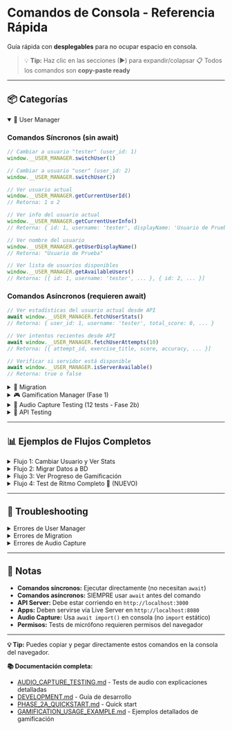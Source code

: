 # Comandos de Consola - Referencia Rápida

Guía rápida con **desplegables** para no ocupar espacio en consola.

> 💡 **Tip:** Haz clic en las secciones (▶) para expandir/colapsar
> 📋 Todos los comandos son **copy-paste ready**

---

## 📦 Categorías

<details open>
<summary>👤 User Manager</summary>

### Comandos Síncronos (sin await)

```javascript
// Cambiar a usuario "tester" (user_id: 1)
window.__USER_MANAGER.switchUser(1)

// Cambiar a usuario "user" (user_id: 2)
window.__USER_MANAGER.switchUser(2)

// Ver usuario actual
window.__USER_MANAGER.getCurrentUserId()
// Retorna: 1 o 2

// Ver info del usuario actual
window.__USER_MANAGER.getCurrentUserInfo()
// Retorna: { id: 1, username: 'tester', displayName: 'Usuario de Prueba' }

// Ver nombre del usuario
window.__USER_MANAGER.getUserDisplayName()
// Retorna: "Usuario de Prueba"

// Ver lista de usuarios disponibles
window.__USER_MANAGER.getAvailableUsers()
// Retorna: [{ id: 1, username: 'tester', ... }, { id: 2, ... }]
```

### Comandos Asíncronos (requieren await)

```javascript
// Ver estadísticas del usuario actual desde API
await window.__USER_MANAGER.fetchUserStats()
// Retorna: { user_id: 1, username: 'tester', total_score: 0, ... }

// Ver intentos recientes desde API
await window.__USER_MANAGER.fetchUserAttempts(10)
// Retorna: [{ attempt_id, exercise_title, score, accuracy, ... }]

// Verificar si servidor está disponible
await window.__USER_MANAGER.isServerAvailable()
// Retorna: true o false
```

</details>

<details>
<summary>🔄 Migration</summary>

### Comandos Síncronos

```javascript
// Ver información de migración
window.__MIGRATION.info()
// Retorna: { completed: true, timestamp: ..., date: '...' } o null

// Resetear estado de migración (para testing)
window.__MIGRATION.reset()
// Consola: "🔄 Estado de migración reseteado"
```

### Comandos Asíncronos (requieren await)

```javascript
// Migrar datos de localStorage a base de datos
await window.__MIGRATION.migrate()
// Retorna: { success: true, synced_count: 10, failed_count: 0, ... }

// Forzar migración aunque ya se haya hecho
await window.__MIGRATION.migrate(true)

// Verificar si servidor está disponible
await window.__MIGRATION.isServerAvailable()
// Retorna: true o false
```

</details>

<details>
<summary>🎮 Gamification Manager (Fase 1)</summary>

### Estadísticas y Progreso

```javascript
// Ver estadísticas generales
window.__GAMIFICATION.getStats()
// Retorna: { session: {...}, scoring: {...}, achievements: {...} }

// Ver nivel del usuario
window.__GAMIFICATION.getUserLevel()
// Retorna: { level: 3, title: 'Estudiante', current_score: 1250, ... }

// Ver todos los logros
window.__GAMIFICATION.getAchievements()
// Retorna: [{ id, name, description, unlocked, progress, ... }, ...]

// Ver solo logros desbloqueados
window.__GAMIFICATION.getAchievements().filter(a => a.unlocked)

// Ver progreso de un logro específico
window.__GAMIFICATION.getAchievementProgress('rhythm_novice')
```

### Tracking de Eventos

```javascript
// Trackear un evento manualmente
window.__GAMIFICATION.trackEvent('PATTERN_PLAYED', { lg_value: 16 })

// Ver historial de eventos
window.__GAMIFICATION.getEventHistory()

// Ver configuración
window.__GAMIFICATION.getConfig()
```

</details>

<details>
<summary>🎵 Audio Capture Testing (12 tests - Fase 2b)</summary>

> **Nota:** Todos los tests usan `await import()` porque la consola no soporta `import` estático.

### Tests Básicos (4)

<details>
<summary>Test 1: Verificar Soporte ✅</summary>

**Descripción:** Verifica que el navegador soporte micrófono y teclado
**Duración:** Instantáneo

```javascript
const { checkSupport } = await import('../../libs/audio-capture/index.js');

const support = checkSupport();
console.log('Soporte:', support);
// Debe mostrar: { microphone: true, keyboard: true, overall: true }
```

**Resultado esperado:**
- `microphone: true` - Navegador soporta getUserMedia
- `keyboard: true` - Navegador soporta eventos de teclado
- `overall: true` - Sistema completo disponible

</details>

<details>
<summary>Test 2: Captura de Teclado ⌨️</summary>

**Descripción:** Captura simple de tecla ESPACIO con feedback visual
**Duración:** 5 segundos

```javascript
const { createKeyboardCapture } = await import('../../libs/audio-capture/index.js');

const kbd = createKeyboardCapture({ visualFeedback: true });
kbd.startRecording();
console.log('🎹 Presiona ESPACIO al ritmo durante 5 segundos...');

setTimeout(() => {
  const taps = kbd.stopRecording();
  console.log(`✅ Capturados ${taps.length} taps:`, taps);
  kbd.dispose();
}, 5000);
```

**Resultado esperado:**
- Círculo azul flotante en esquina inferior derecha
- Círculo se ilumina al presionar ESPACIO
- Lista de timestamps en ms después de 5 segundos

</details>

<details>
<summary>Test 7: Helper de Fracciones 🎼</summary>

**Descripción:** Convierte notación musical a timestamps
**Duración:** Instantáneo

```javascript
const { fractionsToTimestamps } = await import('../../libs/audio-capture/index.js');

// Patrón: redonda, blanca, negra, corchea
const pattern = [1, 0.5, 0.25, 0.125];
const timestamps = fractionsToTimestamps(pattern, 120, 0);

console.log('🎼 Patrón de fracciones (120 BPM):');
console.log('   Redonda (1)    @ 0ms');
console.log('   Blanca (1/2)   @', Math.round(timestamps[1]), 'ms');
console.log('   Negra (1/4)    @', Math.round(timestamps[2]), 'ms');
console.log('   Corchea (1/8)  @', Math.round(timestamps[3]), 'ms');
```

**Valores de fracción:**
- `1` = Redonda, `0.5` = Blanca, `0.25` = Negra, `0.125` = Corchea

</details>

<details>
<summary>Test 9: Ajustar Configuración ⚙️</summary>

**Descripción:** Crear analizadores con diferentes configuraciones
**Duración:** Instantáneo

```javascript
const { createRhythmAnalyzer } = await import('../../libs/audio-capture/index.js');

// Configuración estricta
const strictAnalyzer = createRhythmAnalyzer({
  timingTolerance: 50,   // ±50ms
  tempoTolerance: 5,     // ±5 BPM
  weights: { timing: 0.7, consistency: 0.2, tempo: 0.1 }
});

// Configuración relajada
const relaxedAnalyzer = createRhythmAnalyzer({
  timingTolerance: 200,  // ±200ms
  tempoTolerance: 20,    // ±20 BPM
  weights: { timing: 0.3, consistency: 0.5, tempo: 0.2 }
});

console.log('✅ Analizadores creados con diferentes tolerancias');
```

</details>

### Tests de Análisis (3)

<details>
<summary>Test 3: Análisis vs Patrón 🎯</summary>

**Descripción:** Compara tu ritmo contra un patrón esperado
**Duración:** 5 segundos de captura + análisis

```javascript
const {
  createKeyboardCapture,
  createRhythmAnalyzer,
  generateExpectedPattern
} = await import('../../libs/audio-capture/index.js');

// Generar patrón de 120 BPM, 8 beats
const expected = generateExpectedPattern(120, 8);
const kbd = createKeyboardCapture({ visualFeedback: true });
const analyzer = createRhythmAnalyzer();

console.log('🎯 Patrón esperado (120 BPM, 8 beats)');
console.log('📍 Presiona ESPACIO cada 500ms aprox');

kbd.startRecording();

setTimeout(() => {
  const recorded = kbd.stopRecording();
  const result = analyzer.compareRhythm(recorded, expected);

  console.log('📊 RESULTADOS:');
  console.log(`   Accuracy: ${result.accuracy}%`);
  console.log(`   Timing: ${result.timingAccuracy}%`);
  console.log(`   Consistency: ${result.consistencyScore}%`);
  console.log(`   Tempo: ${result.tempoAccuracy}%`);
  console.log(`   💬 ${result.message}`);

  kbd.dispose();
}, 5000);
```

**Interpretación:**
- 90-100%: Excelente
- 75-89%: Muy bien
- 60-74%: Bien
- <60%: Sigue practicando

</details>

<details>
<summary>Test 4: Detección de Tempo 🎵</summary>

**Descripción:** Detecta BPM de tus taps libres
**Duración:** 10 segundos

```javascript
const { createKeyboardCapture, createRhythmAnalyzer } = await import('../../libs/audio-capture/index.js');

const kbd = createKeyboardCapture({ visualFeedback: true });
const analyzer = createRhythmAnalyzer();

kbd.startRecording();
console.log('🎹 Presiona ESPACIO 8 veces a tu ritmo natural...');

setTimeout(() => {
  const taps = kbd.stopRecording();
  const tempo = analyzer.detectTempo(taps);

  console.log('🎵 TEMPO DETECTADO:');
  console.log(`   BPM: ${tempo.bpm}`);
  console.log(`   Confianza: ${Math.round(tempo.confidence * 100)}%`);
  console.log(`   Intervalo: ${Math.round(tempo.avgInterval)}ms`);

  kbd.dispose();
}, 10000);
```

**Referencias de BPM:**
- 60-80: Lento (balada)
- 90-110: Moderado (pop)
- 120-140: Rápido (dance)
- 150+: Muy rápido (techno)

</details>

<details>
<summary>Test 6: Análisis Libre 🎨</summary>

**Descripción:** Analiza ritmo libre y detecta patrones
**Duración:** 10 segundos

```javascript
const { createKeyboardCapture, createRhythmAnalyzer } = await import('../../libs/audio-capture/index.js');

const kbd = createKeyboardCapture({ visualFeedback: true });
const analyzer = createRhythmAnalyzer();

kbd.startRecording();
console.log('🎹 Improvisa un ritmo durante 10 segundos...');

setTimeout(() => {
  const taps = kbd.stopRecording();
  const analysis = analyzer.analyzeFreeRhythm(taps);

  console.log('🎨 ANÁLISIS:');
  console.log(`   BPM: ${Math.round(analysis.tempo.bpm)}`);
  console.log(`   Consistencia: ${Math.round(analysis.consistency * 100)}%`);
  console.log(`   Total taps: ${analysis.totalTaps}`);
  console.log('   Patrones:', analysis.patterns);

  kbd.dispose();
}, 10000);
```

</details>

### Tests de Micrófono (2)

<details>
<summary>Test 5: Sistema Completo 🎤⌨️</summary>

**Descripción:** Captura simultánea de micrófono + teclado
**Duración:** 10 segundos
**Requisitos:** Permisos de micrófono

```javascript
const { createCaptureSystem } = await import('../../libs/audio-capture/index.js');

// Crear sistema completo
const system = await createCaptureSystem({
  microphone: {
    threshold: -30,
    minInterval: 100,
    onBeatDetected: (e) => console.log(`🎤 Beat #${e.beatNumber}`)
  },
  keyboard: {
    visualFeedback: true,
    onTapDetected: (e) => console.log(`⌨️ Tap #${e.tapNumber}`)
  }
});

if (!system.micInitialized) {
  console.warn('⚠️ Micrófono no disponible - solo teclado');
}

console.log('🎙️ Captura combinada (10 segundos)...');
console.log('💡 Prueba: palmadas + ESPACIO mezclados');

await system.combined.startRecording();

setTimeout(() => {
  const results = system.combined.stopRecording();
  console.log('📊 RESULTADOS:');
  console.log(`   🎤 Micrófono: ${results.microphone.length}`);
  console.log(`   ⌨️ Teclado: ${results.keyboard.length}`);
  console.log(`   📦 Total: ${results.totalEvents}`);
  system.dispose();
}, 10000);
```

**Consejos:**
- Da palmadas cerca del micrófono
- Si no detecta, baja threshold a -35 o -40

</details>

<details>
<summary>Test 8: Monitor de Nivel 📊</summary>

**Descripción:** Ver nivel de micrófono en tiempo real
**Duración:** 10 segundos
**Requisitos:** Permisos de micrófono

```javascript
const { createMicrophoneCapture } = await import('../../libs/audio-capture/index.js');

const mic = createMicrophoneCapture();
const initialized = await mic.initialize();

if (!initialized) {
  console.error('❌ No se pudo inicializar el micrófono');
} else {
  console.log('📊 Monitoreando nivel (10 segundos)...');
  console.log('💡 Habla o aplaude cerca del micrófono');

  const interval = setInterval(() => {
    const level = mic.getCurrentLevel();
    const bars = '█'.repeat(Math.max(0, Math.floor((level + 60) / 2)));
    console.log(`${level.toFixed(1)} dB ${bars}`);
  }, 200);

  setTimeout(() => {
    clearInterval(interval);
    mic.dispose();
    console.log('✅ Monitoreo finalizado');
  }, 10000);
}
```

**Interpretación de niveles:**
- -60 dB: Silencio
- -40 dB: Ruido ambiental
- -30 dB: Voz normal
- -20 dB: Voz alta
- -10 dB: Palmada
- 0 dB: Máximo (clipping)

</details>

### Tests Avanzados (3)

<details>
<summary>Test 10: Ejercicio Guiado 🎯</summary>

**Descripción:** Ejercicio completo con cuenta regresiva
**Duración:** ~15 segundos total

```javascript
const {
  createKeyboardCapture,
  createRhythmAnalyzer,
  generateExpectedPattern
} = await import('../../libs/audio-capture/index.js');

console.log('🎯 EJERCICIO DE RITMO - NIVEL 1');
console.log('================================\n');

// Paso 1: Objetivo
const bpm = 100;
const beats = 4;
const expected = generateExpectedPattern(bpm, beats);

console.log(`📋 Objetivo: ${beats} beats a ${bpm} BPM`);
console.log(`⏱️ Intervalo: ${Math.round(60000 / bpm)}ms entre beats`);
console.log(`\n💡 TIP: Cuenta "1, 2, 3, 4" a ritmo constante\n`);

// Paso 2: Preparar
const kbd = createKeyboardCapture({ visualFeedback: true });
const analyzer = createRhythmAnalyzer();

// Paso 3: Cuenta regresiva
console.log('⏳ Preparándote...');
await new Promise(r => setTimeout(r, 2000));
console.log('3...');
await new Promise(r => setTimeout(r, 1000));
console.log('2...');
await new Promise(r => setTimeout(r, 1000));
console.log('1...');
await new Promise(r => setTimeout(r, 1000));
console.log('🎹 ¡AHORA! Presiona ESPACIO 4 veces\n');

// Paso 4: Capturar
kbd.startRecording();
await new Promise(r => setTimeout(r, 5000));

// Paso 5: Analizar
const recorded = kbd.stopRecording();
const result = analyzer.compareRhythm(recorded, expected);

console.log('\n📊 RESULTADOS:');
console.log(`🎯 Accuracy: ${result.accuracy}%`);
console.log(`⏱️ Timing: ${result.timingAccuracy}%`);
console.log(`📊 Consistencia: ${result.consistencyScore}%`);
console.log(`\n💬 ${result.message}`);

if (result.accuracy >= 90) {
  console.log('\n🏆 ¡EXCELENTE! Nivel completado');
} else if (result.accuracy >= 75) {
  console.log('\n⭐ ¡Muy bien! Prueba el siguiente nivel');
} else {
  console.log('\n💪 Sigue practicando');
}

kbd.dispose();
```

</details>

<details>
<summary>Test 11: Captura con Audio 🎵⌨️</summary>

**Descripción:** Verifica que funciona con audio reproduciéndose
**Duración:** 11 segundos (3s espera + 8s captura)

```javascript
const { createKeyboardCapture } = await import('../../libs/audio-capture/index.js');

const kbd = createKeyboardCapture({
  visualFeedback: true,
  useCapture: true  // Garantiza prioridad (default: true)
});

console.log('🎵 INSTRUCCIONES:');
console.log('1. Reproduce audio en la app (presiona play)');
console.log('2. Espera 3 segundos');
console.log('3. Presiona ESPACIO al ritmo del audio');
console.log('');
console.log('⏳ Esperando 3 segundos...');

await new Promise(r => setTimeout(r, 3000));

kbd.startRecording();
console.log('⌨️ ¡Captura iniciada! Presiona ESPACIO al ritmo');

setTimeout(() => {
  const taps = kbd.stopRecording();
  console.log(`\n✅ Capturados ${taps.length} taps con audio`);
  console.log('🎉 ¡Funciona correctamente!');
  kbd.dispose();
}, 8000);
```

**Por qué funciona:**
- Usa `{ capture: true }` por defecto
- Captura eventos antes que otros listeners
- Funciona incluso si el reproductor también escucha ESPACIO

</details>

<details>
<summary>Test 12: Tecla Alternativa 🔀</summary>

**Descripción:** Usar tecla diferente a ESPACIO
**Duración:** 10 segundos (5s por cada tecla)

```javascript
const { createKeyboardCapture } = await import('../../libs/audio-capture/index.js');

// Opción 1: Configurar en constructor
const kbd1 = createKeyboardCapture({
  key: 'Enter',
  visualFeedback: true
});

console.log('⌨️ Test 1: Captura con ENTER (5 segundos)...');
kbd1.startRecording();

setTimeout(() => {
  const taps1 = kbd1.stopRecording();
  console.log(`✅ Capturados ${taps1.length} taps con ENTER`);
  kbd1.dispose();

  // Opción 2: Cambiar dinámicamente
  const kbd2 = createKeyboardCapture({ visualFeedback: true });
  kbd2.setKey('t');

  console.log('\n⌨️ Test 2: Captura con tecla T (5 segundos)...');
  kbd2.startRecording();

  setTimeout(() => {
    const taps2 = kbd2.stopRecording();
    console.log(`✅ Capturados ${taps2.length} taps con T`);
    kbd2.dispose();
  }, 5000);
}, 5000);
```

**Teclas recomendadas:**
- `'Enter'` - Enter/Return
- `'t'` - Tecla T (fácil de presionar)
- `'x'` - Tecla X
- `'c'` - Tecla C

</details>

</details>

<details>
<summary>🧪 API Testing</summary>

```javascript
// Health check
await fetch('http://localhost:3000/api/health').then(r => r.json())

// Listar usuarios
await fetch('http://localhost:3000/api/users').then(r => r.json())

// Ver usuario específico con stats
await fetch('http://localhost:3000/api/users/1').then(r => r.json())

// Listar ejercicios
await fetch('http://localhost:3000/api/exercises').then(r => r.json())

// Ejercicios por tipo
await fetch('http://localhost:3000/api/exercises?type=sequence_entry').then(r => r.json())
```

</details>

---

## 📊 Ejemplos de Flujos Completos

<details>
<summary>Flujo 1: Cambiar Usuario y Ver Stats</summary>

```javascript
// 1. Cambiar a usuario tester
window.__USER_MANAGER.switchUser(1)

// 2. Ver stats desde API
const stats = await window.__USER_MANAGER.fetchUserStats()
console.log(`Score: ${stats.total_score}, Level: ${stats.current_level}`)

// 3. Ver intentos recientes
const attempts = await window.__USER_MANAGER.fetchUserAttempts(5)
console.log(`Últimos ${attempts.length} intentos:`, attempts)
```

</details>

<details>
<summary>Flujo 2: Migrar Datos a BD</summary>

```javascript
// 1. Verificar que servidor está disponible
const available = await window.__MIGRATION.isServerAvailable()
console.log('Servidor disponible:', available)

// 2. Ver si ya se migró
const info = window.__MIGRATION.info()
console.log('Info migración:', info)

// 3. Migrar (si es necesario)
if (!info) {
  const result = await window.__MIGRATION.migrate()
  console.log('Migración:', result)
}
```

</details>

<details>
<summary>Flujo 3: Ver Progreso de Gamificación</summary>

```javascript
// 1. Stats generales
const stats = window.__GAMIFICATION.getStats()
console.log('Puntos sesión:', stats.scoring.session_score)
console.log('Racha actual:', stats.scoring.current_streak)

// 2. Nivel actual
const level = window.__GAMIFICATION.getUserLevel()
console.log(`Nivel ${level.level}: ${level.title}`)
console.log(`Progreso: ${level.progress_percentage}%`)

// 3. Logros
const achievements = window.__GAMIFICATION.getAchievements()
const unlocked = achievements.filter(a => a.unlocked)
console.log(`Logros: ${unlocked.length}/${achievements.length}`)

// 4. Logros recientes
const recent = unlocked.filter(a => !a.notified)
recent.forEach(a => console.log(`🏆 ${a.name}: ${a.description}`))
```

</details>

<details>
<summary>Flujo 4: Test de Ritmo Completo 🎵 (NUEVO)</summary>

```javascript
// 1. Verificar soporte
const {
  checkSupport,
  createKeyboardCapture,
  createRhythmAnalyzer,
  generateExpectedPattern
} = await import('../../libs/audio-capture/index.js');

console.log('Soporte:', checkSupport());

// 2. Generar patrón (120 BPM, 8 beats)
const expected = generateExpectedPattern(120, 8);

// 3. Capturar ritmo
const kbd = createKeyboardCapture({ visualFeedback: true });
kbd.startRecording();
console.log('🎹 Presiona ESPACIO 8 veces al ritmo (500ms cada uno)...');

await new Promise(r => setTimeout(r, 5000));

// 4. Analizar
const recorded = kbd.stopRecording();
const analyzer = createRhythmAnalyzer();
const result = analyzer.compareRhythm(recorded, expected);

console.log(`\n📊 Accuracy: ${result.accuracy}%`);
console.log(`💬 ${result.message}`);
console.log(`   Timing: ${result.timingAccuracy}%`);
console.log(`   Consistency: ${result.consistencyScore}%`);
console.log(`   Tempo: ${result.tempoAccuracy}%`);

kbd.dispose();
```

</details>

---

## 🚨 Troubleshooting

<details>
<summary>Errores de User Manager</summary>

### Comando retorna NaN o Promise

**Problema:** Olvidaste usar `await` en una función async.

```javascript
// ❌ Incorrecto
window.__USER_MANAGER.fetchUserStats()  // Retorna: Promise o NaN

// ✅ Correcto
await window.__USER_MANAGER.fetchUserStats()  // Retorna: {user_id: 1, ...}
```

### Error: "User not found"

**Problema:** El usuario no existe en la base de datos.

```javascript
// Solo existen user_id 1 y 2
window.__USER_MANAGER.switchUser(1)  // ✅
window.__USER_MANAGER.switchUser(2)  // ✅
window.__USER_MANAGER.switchUser(3)  // ❌ Error
```

</details>

<details>
<summary>Errores de Migration</summary>

### Error: "Failed to fetch"

**Problema:** El servidor API no está corriendo.

```bash
# Verificar
await window.__MIGRATION.isServerAvailable()  // false

# Iniciar servidor
# En VSCode: F1 → Tasks: Run Task → Start API Server
# O en terminal: npm run server
```

</details>

<details>
<summary>Errores de Audio Capture</summary>

### Error: "Cannot use import statement outside a module"

**Problema:** Usaste `import` estático en consola.

```javascript
// ❌ NO funciona en consola
import { checkSupport } from '../../libs/audio-capture/index.js';

// ✅ Usa import dinámico
const { checkSupport } = await import('../../libs/audio-capture/index.js');
```

### Error: "Micrófono no disponible"

**Problema:** Permisos de micrófono no otorgados.

```javascript
// 1. Verificar soporte
const { MicrophoneCapture } = await import('../../libs/audio-capture/index.js');
console.log('Soportado:', MicrophoneCapture.isSupported());

// 2. Solicitar permisos
await MicrophoneCapture.requestPermissions();

// 3. Intentar de nuevo
const mic = createMicrophoneCapture();
await mic.initialize();
```

### KeyboardCapture no funciona con audio

**Problema:** El reproductor de audio captura el evento primero.

**Solución:** Ya está resuelto con `useCapture: true` (default), o usa tecla alternativa:

```javascript
// Opción 1: Verificar useCapture está activo
const kbd = createKeyboardCapture({ useCapture: true });  // Ya es default

// Opción 2: Usar tecla alternativa
const kbd = createKeyboardCapture({ key: 'Enter' });
```

### Feedback visual no aparece

**Soluciones:**
1. Verifica que pasaste `{ visualFeedback: true }`
2. Revisa si hay elementos con `z-index` muy alto que lo tapen
3. Verifica que el DOM esté cargado

### No detecta beats del micrófono

**Soluciones:**
1. Baja el threshold: `{ threshold: -35 }` o `-40`
2. Haz ruidos más fuertes (palmadas, golpes)
3. Verifica el nivel con Test 8 para calibrar

</details>

---

## 📝 Notas

- **Comandos síncronos:** Ejecutar directamente (no necesitan `await`)
- **Comandos asíncronos:** SIEMPRE usar `await` antes del comando
- **API Server:** Debe estar corriendo en `http://localhost:3000`
- **Apps:** Deben servirse vía Live Server en `http://localhost:8080`
- **Audio Capture:** Usa `await import()` en consola (no `import` estático)
- **Permisos:** Tests de micrófono requieren permisos del navegador

---

**💡 Tip:** Puedes copiar y pegar directamente estos comandos en la consola del navegador.

**📚 Documentación completa:**
- [AUDIO_CAPTURE_TESTING.md](AUDIO_CAPTURE_TESTING.md) - Tests de audio con explicaciones detalladas
- [DEVELOPMENT.md](DEVELOPMENT.md) - Guía de desarrollo
- [PHASE_2A_QUICKSTART.md](PHASE_2A_QUICKSTART.md) - Quick start
- [GAMIFICATION_USAGE_EXAMPLE.md](GAMIFICATION_USAGE_EXAMPLE.md) - Ejemplos detallados de gamificación
